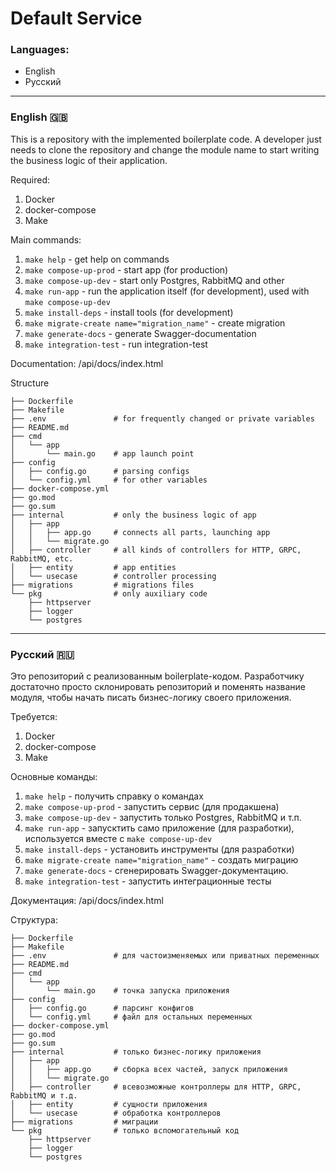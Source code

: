 # Default Service

### Languages:

- English
- Русский
<!-- - עִברִית -->

---

### English 🇬🇧

This is a repository with the implemented boilerplate code. A developer just needs to clone the repository and change the module name to start writing the business logic of their application.

Required:

1) Docker
2) docker-compose
3) Make

Main commands:

1) `make help` - get help on commands
2) `make compose-up-prod` - start app (for production)
3) `make compose-up-dev` - start only Postgres, RabbitMQ and other
4) `make run-app` - run the application itself (for development), used with `make compose-up-dev`
5) `make install-deps` - install tools (for development)
6) `make migrate-create name="migration_name"` - create migration
7) `make generate-docs` - generate Swagger-documentation
8) `make integration-test` - run integration-test 

Documentation: /api/docs/index.html

Structure

```
├── Dockerfile
├── Makefile
├── .env               # for frequently changed or private variables
├── README.md
├── cmd
│   └── app
│       └── main.go    # app launch point 
├── config
│   ├── config.go      # parsing configs
│   └── config.yml     # for other variables
├── docker-compose.yml
├── go.mod
├── go.sum
├── internal           # only the business logic of app
│   ├── app
│   │   ├── app.go     # connects all parts, launching app
│   │   └── migrate.go
│   ├── controller     # all kinds of controllers for HTTP, GRPC, RabbitMQ, etc.
│   ├── entity         # app entities
│   └── usecase        # controller processing
├── migrations         # migrations files
└── pkg                # only auxiliary code
    ├── httpserver
    ├── logger
    └── postgres
```

---

### Русский 🇷🇺

Это репозиторий с реализованным boilerplate-кодом. Разработчику достаточно просто склонировать репозиторий и поменять название модуля, чтобы начать писать бизнес-логику своего приложения.

Требуется:

1) Docker
2) docker-compose
3) Make

Основные команды:

1) `make help` - получить справку о командах
2) `make compose-up-prod` - запустить сервис (для продакшена)
3) `make compose-up-dev` - запустить только Postgres, RabbitMQ и т.п.
4) `make run-app` -  запусктить само приложение (для разработки), используется вместе с `make compose-up-dev`
5) `make install-deps` - установить инструменты (для разработки)
6) `make migrate-create name="migration_name"` - создать миграцию
7) `make generate-docs` - сгенерировать Swagger-документацию. 
8) `make integration-test` - запустить интеграционные тесты 

Документация: /api/docs/index.html

Структура:

```
├── Dockerfile
├── Makefile
├── .env               # для частоизменяемых или приватных переменных
├── README.md
├── cmd
│   └── app
│       └── main.go    # точка запуска приложения 
├── config
│   ├── config.go      # парсинг конфигов
│   └── config.yml     # файл для остальных переменных
├── docker-compose.yml
├── go.mod
├── go.sum
├── internal           # только бизнес-логику приложения
│   ├── app
│   │   ├── app.go     # сборка всех частей, запуск приложения
│   │   └── migrate.go
│   ├── controller     # всевозможные контроллеры для HTTP, GRPC, RabbitMQ и т.д.
│   ├── entity         # сущности приложения
│   └── usecase        # обработка контроллеров
├── migrations         # миграции
└── pkg                # только вспомогательный код
    ├── httpserver
    ├── logger
    └── postgres
```

<!-- ---

### עִברִית 🇮🇱

זהו מאגר עם קוד boilerplate ממומש. מפתח יכול פשוט לשכפל את המאגר ולשנות את שם המודול כדי להתחיל לכתוב את הלוגיקה העסקית של היישום שלו.

דרישות:

1) Docker
2) docker-compose
3) Make

פקודות עיקריות:

1) make help - לקבלת עזרה על הפקודות
2) make compose-up-prod - להפעלת השירות (לסביבת ייצור)
3) make compose-up-dev - להפעלת Postgres, RabbitMQ וכו' בלבד
4) make run-app - הפעלת היישום עצמו (לפיתוח), משמש בשילוב עם make compose-up-dev
5) make install-deps - להתקנת כלים (לפיתוח)
6) make migrate-create name="migration_name" - ליצירת מיגרציה

מבנה:

```
├── Dockerfile
├── Makefile
├── .env               # למשתנים שמשתנים לעתים קרובות או משתנים פרטיים
├── README.md
├── cmd
│  └── app
│    └── main.go       # נקודת התחלה של היישום
├── config
│  ├── config.go       # ניתוח תצורה (parsing)
│  └── config.yml      # קובץ למשתנים אחרים
├── docker-compose.yml
├── go.mod
├── go.sum
├── internal           # רק הלוגיקה העסקית של היישום
│  ├── app
│  │  ├── app.go       # הרכבת כל החלקים, הפעלת היישום
│  │  └── migrate.go
│  ├── controller      # כל מיני בקרים (controllers) עבור HTTP, GRPC, RabbitMQ וכו'.
│  ├── entity          # ישויות (entities) של היישום
│  └── usecase         # טיפול בבקרים
├── migrations         # מיגרציות
└── pkg                # רק קוד עזר
  ├── httpserver
  ├── logger
  └── postgres
``` -->